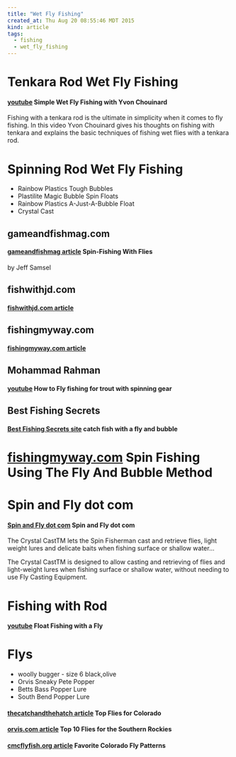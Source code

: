 ```yaml
---
title: "Wet Fly Fishing"
created_at: Thu Aug 20 08:55:46 MDT 2015
kind: article
tags:
  - fishing
  - wet_fly_fishing
---
```


# Tenkara Rod Wet Fly Fishing

#### [youtube](https://www.youtube.com/watch?v=SnkSjgQZ7Rc&list=PL_1V35VfGVE4O0uEr9aOYJ1Q9iXGZTKPL) Simple Wet Fly Fishing with Yvon Chouinard

Fishing with a tenkara rod is the ultimate in simplicity when it comes to
fly fishing. In this video Yvon Chouinard gives his thoughts on fishing
with tenkara and explains the basic techniques of fishing wet flies with
a tenkara rod.


# Spinning Rod Wet Fly Fishing

* Rainbow Plastics Tough Bubbles
* Plastilite Magic Bubble Spin Floats
* Rainbow Plastics A-Just-A-Bubble Float
* Crystal Cast

## gameandfishmag.com

#### [gameandfishmag article](http://www.gameandfishmag.com/fishing/spin-fishing-with-flies/) Spin-Fishing With Flies

by Jeff Samsel 


## fishwithjd.com

#### [fishwithjd.com article](https://www.fishwithjd.com/2009/07/12/fly-fishing-with-a-spinning-rod/)

## fishingmyway.com

#### [fishingmyway.com article](http://fishingmyway.com/uncategorized/spin-fishing-using-the-fly-and-bubble-method)

## Mohammad Rahman

#### [youtube](https://www.youtube.com/watch?v=1v3Gxx0-Ch0) How to Fly fishing for trout with spinning gear

## Best Fishing Secrets

#### [Best Fishing Secrets site](http://www.bestfishingsecrets.com/index.php) catch fish with a fly and bubble


# [fishingmyway.com](http://fishingmyway.com/uncategorized/spin-fishing-using-the-fly-and-bubble-method) Spin Fishing Using The Fly And Bubble Method


# Spin and Fly dot com

#### [Spin and Fly dot com](http://www.spinandfly.com/) Spin and Fly dot com

The Crystal CastTM lets the Spin Fisherman cast and retrieve flies, light
weight lures and delicate baits when fishing surface or shallow water...

The Crystal CastTM is designed to allow casting and retrieving of flies
and light-weight lures when fishing surface or shallow water, without
needing to use Fly Casting Equipment.

# Fishing with Rod

#### [youtube](https://www.youtube.com/watch?v=xqIMny6q2Kc) Float Fishing with a Fly


# Flys

* woolly bugger - size 6 black,olive
* Orvis Sneaky Pete Popper
* Betts Bass Popper Lure
* South Bend Popper Lure

#### [thecatchandthehatch article](http://thecatchandthehatch.com/product-category/fishing-flies/top-fishing-flies/top-ten-flies-colorado/) Top Flies for Colorado

#### [orvis.com article](http://www.orvis.com/news/fly-fishing/Top-10-Flies-for-Southern-Rockies/) Top 10 Flies for the Southern Rockies

#### [cmcflyfish.org article](http://www.cmcflyfish.org/fly_patterns_pg1.htm) Favorite Colorado Fly Patterns


